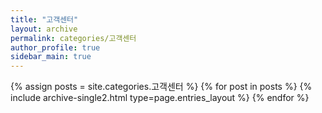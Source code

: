 ```yaml
---
title: "고객센터"
layout: archive
permalink: categories/고객센터
author_profile: true
sidebar_main: true
---
```



{% assign posts = site.categories.고객센터 %}
{% for post in posts %} {% include archive-single2.html type=page.entries_layout %} {% endfor %}